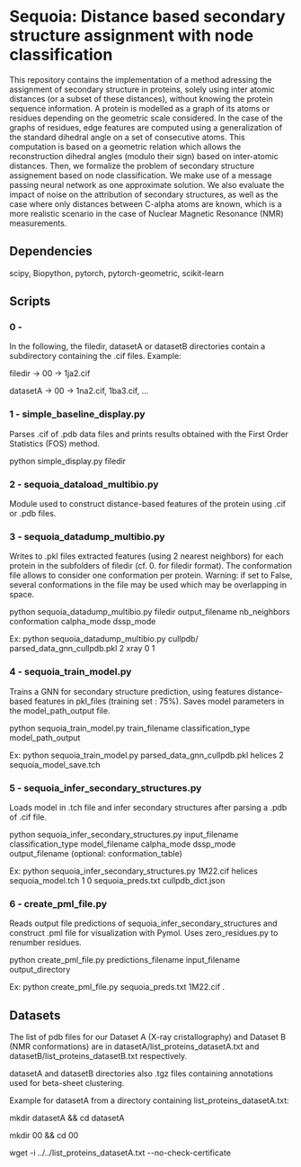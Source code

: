 # Sequoia: Distance based secondary structure assignment with node classification


This repository contains the implementation of a method adressing the assignment of secondary structure in proteins, solely using inter atomic distances (or a subset of these distances), without knowing the protein sequence information. A protein is modelled as a graph of its atoms or residues depending on the geometric scale considered. In the case of the graphs of residues, edge features are computed using a generalization of the standard dihedral angle on a set of consecutive atoms. This computation is based on a geometric relation which allows the reconstruction dihedral angles (modulo their sign) based on inter-atomic distances. Then, we formalize the problem of secondary structure assignement based on node classification. We make use of a message passing neural network as one approximate solution. We also evaluate the impact of noise on the attribution of secondary structures, as well as the case where only distances between C-alpha atoms are known, which is a more realistic scenario in the case of Nuclear Magnetic Resonance (NMR) measurements.  





## Dependencies

scipy, Biopython, pytorch, pytorch-geometric, scikit-learn


## Scripts



### 0 - 

In the following, the filedir, datasetA or datasetB directories contain a subdirectory containing the .cif files. Example: 

filedir  -> 00 -> 1ja2.cif

datasetA -> 00 -> 1na2.cif, 1ba3.cif, ...

### 1 - simple\_baseline\_display.py

Parses .cif of .pdb data files and prints results obtained with the First Order Statistics (FOS) method. 

python simple\_display.py filedir

### 2 - sequoia\_dataload\_multibio.py

Module used to construct distance-based features of the protein using .cif or .pdb files.

### 3 - sequoia\_datadump\_multibio.py


Writes to .pkl files extracted features (using 2 nearest neighbors) for each protein in the subfolders of filedir (cf. 0. for filedir format). The conformation file allows to consider one conformation per protein. Warning: if set to False, several conformations in the file may be used which may be overlapping in space.

python sequoia\_datadump\_multibio.py filedir output\_filename nb\_neighbors conformation calpha\_mode dssp\_mode

Ex: python sequoia\_datadump\_multibio.py cullpdb/ parsed\_data\_gnn\_cullpdb.pkl 2 xray 0 1


### 4 - sequoia\_train\_model.py

Trains a GNN for secondary structure prediction, using features distance-based features in pkl\_files (training set : 75%). 
Saves model parameters in the model\_path\_output file.

python sequoia\_train\_model.py train\_filename classification\_type model\_path\_output 

Ex: python sequoia\_train\_model.py parsed\_data\_gnn\_cullpdb.pkl helices 2 sequoia\_model\_save.tch

### 5 - sequoia\_infer\_secondary\_structures.py

Loads model in .tch file and infer secondary structures after parsing a .pdb of .cif file.

python sequoia\_infer\_secondary\_structures.py input\_filename classification\_type model\_filename calpha\_mode dssp\_mode output\_filename (optional: conformation\_table)

Ex: python sequoia\_infer\_secondary\_structures.py 1M22.cif helices sequoia\_model.tch  1 0 sequoia\_preds.txt cullpdb\_dict.json

### 6 - create\_pml\_file.py

Reads output file predictions of sequoia\_infer\_secondary\_structures and construct .pml file for visualization with Pymol.
Uses zero\_residues.py to renumber residues.

python create\_pml\_file.py predictions\_filename input\_filename output\_directory   

Ex: python create\_pml\_file.py sequoia\_preds.txt 1M22.cif .   



[comment]: <> (5 - clustering\_edge\_multi\_load\_multiBio.py)

[comment]: <> (python noisy\_clustering\_edge\_multi\_load\_multiBio.py dataset\_index noise\_level)

[comment]: <> (The dataset\_index variables is 0 for datasetA and 1 for datasetB.)

[comment]: <> (Ex: python noisy\_clustering\_edge\_multi\_load\_multiBio.py 0 0.05)

[comment]: <> (Testing distance-based criteria for beta-sheet clustering. Returns score on list of .cif files)




## Datasets 

The list of pdb files for our Dataset A (X-ray cristallography) and Dataset B (NMR conformations) are in  datasetA/list\_proteins\_datasetA.txt and datasetB/list\_proteins\_datasetB.txt respectively.

datasetA and datasetB directories also .tgz files containing annotations used for beta-sheet clustering.




Example for datasetA from a directory containing list\_proteins\_datasetA.txt: 

mkdir datasetA && cd datasetA

mkdir 00 && cd 00

wget -i ../../list\_proteins\_datasetA.txt --no-check-certificate
